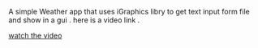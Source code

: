 A simple Weather app that uses iGraphics libry to get text input form file and show in a gui . here is  a video link . 

[watch the video](https://drive.google.com/file/d/102702ugmM_I6QjGY-W9E-bKDwND7pbN3/view?usp=sharing)

